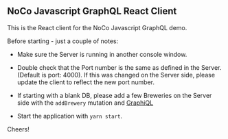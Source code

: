 ## NoCo Javascript GraphQL React Client

This is the React client for the NoCo Javascript GraphQL demo.

Before starting - just a couple of notes:

* Make sure the Server is running in another console window.

* Double check that the Port number is the same as defined in the Server. (Default is port: 4000). If this was changed on the Server side, please update the client to reflect the new port number.

* If starting with a blank DB, please add a few Breweries on the Server side with the `addBrewery` mutation and [GraphiQL](http://localhost:4000/graphql)

* Start the application with `yarn start`.

Cheers!
